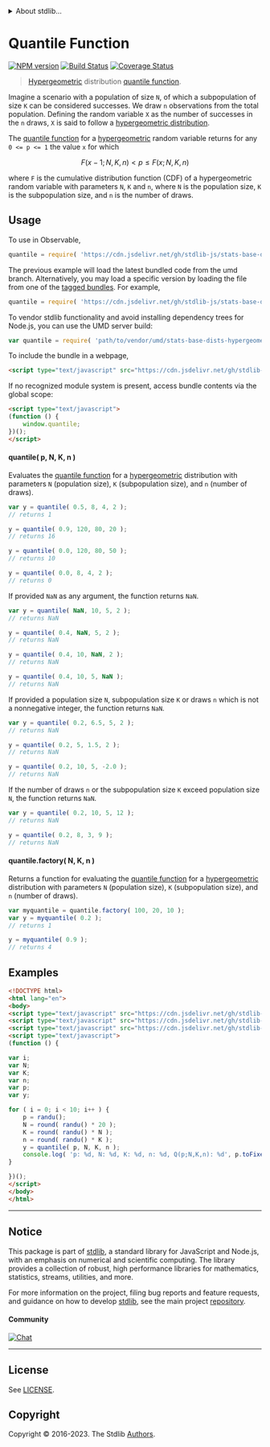 <!--

@license Apache-2.0

Copyright (c) 2018 The Stdlib Authors.

Licensed under the Apache License, Version 2.0 (the "License");
you may not use this file except in compliance with the License.
You may obtain a copy of the License at

   http://www.apache.org/licenses/LICENSE-2.0

Unless required by applicable law or agreed to in writing, software
distributed under the License is distributed on an "AS IS" BASIS,
WITHOUT WARRANTIES OR CONDITIONS OF ANY KIND, either express or implied.
See the License for the specific language governing permissions and
limitations under the License.

-->


<details>
  <summary>
    About stdlib...
  </summary>
  <p>We believe in a future in which the web is a preferred environment for numerical computation. To help realize this future, we've built stdlib. stdlib is a standard library, with an emphasis on numerical and scientific computation, written in JavaScript (and C) for execution in browsers and in Node.js.</p>
  <p>The library is fully decomposable, being architected in such a way that you can swap out and mix and match APIs and functionality to cater to your exact preferences and use cases.</p>
  <p>When you use stdlib, you can be absolutely certain that you are using the most thorough, rigorous, well-written, studied, documented, tested, measured, and high-quality code out there.</p>
  <p>To join us in bringing numerical computing to the web, get started by checking us out on <a href="https://github.com/stdlib-js/stdlib">GitHub</a>, and please consider <a href="https://opencollective.com/stdlib">financially supporting stdlib</a>. We greatly appreciate your continued support!</p>
</details>

# Quantile Function

[![NPM version][npm-image]][npm-url] [![Build Status][test-image]][test-url] [![Coverage Status][coverage-image]][coverage-url] <!-- [![dependencies][dependencies-image]][dependencies-url] -->

> [Hypergeometric][hypergeometric-distribution] distribution [quantile function][quantile-function].

<section class="intro">

Imagine a scenario with a population of size `N`, of which a subpopulation of size `K` can be considered successes. We draw `n` observations from the total population. Defining the random variable `X` as the number of successes in the `n` draws, `X` is said to follow a [hypergeometric distribution][hypergeometric-distribution].

The [quantile function][quantile-function] for a [hypergeometric][hypergeometric-distribution] random variable returns for any `0 <= p <= 1` the value `x` for which

<!-- <equation class="equation" label="eq:hypergeometric_quantile_function" align="center" raw="F(x-1;N,K,n) < p \le F(x;N,K,n)" alt="Quantile value for a hypergeometric distribution."> -->

```math
F(x-1;N,K,n) < p \le F(x;N,K,n)
```

<!-- <div class="equation" align="center" data-raw-text="F(x-1;N,K,n) &lt; p \le F(x;N,K,n)" data-equation="eq:hypergeometric_quantile_function">
    <img src="https://cdn.jsdelivr.net/gh/stdlib-js/stdlib@51534079fef45e990850102147e8945fb023d1d0/lib/node_modules/@stdlib/stats/base/dists/hypergeometric/quantile/docs/img/equation_hypergeometric_quantile_function.svg" alt="Quantile value for a hypergeometric distribution.">
    <br>
</div> -->

<!-- </equation> -->

where `F` is the cumulative distribution function (CDF) of a hypergeometric random variable with parameters `N`, `K` and `n`, where `N` is the population size, `K` is the subpopulation size, and `n` is the number of draws.

</section>

<!-- /.intro -->



<section class="usage">

## Usage

To use in Observable,

```javascript
quantile = require( 'https://cdn.jsdelivr.net/gh/stdlib-js/stats-base-dists-hypergeometric-quantile@umd/browser.js' )
```
The previous example will load the latest bundled code from the umd branch. Alternatively, you may load a specific version by loading the file from one of the [tagged bundles](https://github.com/stdlib-js/stats-base-dists-hypergeometric-quantile/tags). For example,

```javascript
quantile = require( 'https://cdn.jsdelivr.net/gh/stdlib-js/stats-base-dists-hypergeometric-quantile@v0.1.0-umd/browser.js' )
```

To vendor stdlib functionality and avoid installing dependency trees for Node.js, you can use the UMD server build:

```javascript
var quantile = require( 'path/to/vendor/umd/stats-base-dists-hypergeometric-quantile/index.js' )
```

To include the bundle in a webpage,

```html
<script type="text/javascript" src="https://cdn.jsdelivr.net/gh/stdlib-js/stats-base-dists-hypergeometric-quantile@umd/browser.js"></script>
```

If no recognized module system is present, access bundle contents via the global scope:

```html
<script type="text/javascript">
(function () {
    window.quantile;
})();
</script>
```

#### quantile( p, N, K, n )

Evaluates the [quantile function][quantile-function] for a [hypergeometric][hypergeometric-distribution] distribution with parameters `N` (population size), `K` (subpopulation size), and `n` (number of draws).

```javascript
var y = quantile( 0.5, 8, 4, 2 );
// returns 1

y = quantile( 0.9, 120, 80, 20 );
// returns 16

y = quantile( 0.0, 120, 80, 50 );
// returns 10

y = quantile( 0.0, 8, 4, 2 );
// returns 0
```

If provided `NaN` as any argument, the function returns `NaN`.

```javascript
var y = quantile( NaN, 10, 5, 2 );
// returns NaN

y = quantile( 0.4, NaN, 5, 2 );
// returns NaN

y = quantile( 0.4, 10, NaN, 2 );
// returns NaN

y = quantile( 0.4, 10, 5, NaN );
// returns NaN
```

If provided a population size `N`, subpopulation size `K` or draws `n` which is not a nonnegative integer, the function returns `NaN`.

```javascript
var y = quantile( 0.2, 6.5, 5, 2 );
// returns NaN

y = quantile( 0.2, 5, 1.5, 2 );
// returns NaN

y = quantile( 0.2, 10, 5, -2.0 );
// returns NaN
```

If the number of draws `n` or the subpopulation size `K` exceed population size `N`, the function returns `NaN`.

```javascript
var y = quantile( 0.2, 10, 5, 12 );
// returns NaN

y = quantile( 0.2, 8, 3, 9 );
// returns NaN
```

#### quantile.factory( N, K, n )

Returns a function for evaluating the [quantile function][quantile-function] for a [hypergeometric ][hypergeometric-distribution] distribution with parameters `N` (population size), `K` (subpopulation size), and `n` (number of draws).

```javascript
var myquantile = quantile.factory( 100, 20, 10 );
var y = myquantile( 0.2 );
// returns 1

y = myquantile( 0.9 );
// returns 4
```

</section>

<!-- /.usage -->

<section class="examples">

## Examples

<!-- eslint no-undef: "error" -->

```html
<!DOCTYPE html>
<html lang="en">
<body>
<script type="text/javascript" src="https://cdn.jsdelivr.net/gh/stdlib-js/random-base-randu@umd/browser.js"></script>
<script type="text/javascript" src="https://cdn.jsdelivr.net/gh/stdlib-js/math-base-special-round@umd/browser.js"></script>
<script type="text/javascript" src="https://cdn.jsdelivr.net/gh/stdlib-js/stats-base-dists-hypergeometric-quantile@umd/browser.js"></script>
<script type="text/javascript">
(function () {

var i;
var N;
var K;
var n;
var p;
var y;

for ( i = 0; i < 10; i++ ) {
    p = randu();
    N = round( randu() * 20 );
    K = round( randu() * N );
    n = round( randu() * K );
    y = quantile( p, N, K, n );
    console.log( 'p: %d, N: %d, K: %d, n: %d, Q(p;N,K,n): %d', p.toFixed( 4 ), N, K, n, y.toFixed( 4 ) );
}

})();
</script>
</body>
</html>
```

</section>

<!-- /.examples -->

<!-- Section for related `stdlib` packages. Do not manually edit this section, as it is automatically populated. -->

<section class="related">

</section>

<!-- /.related -->

<!-- Section for all links. Make sure to keep an empty line after the `section` element and another before the `/section` close. -->


<section class="main-repo" >

* * *

## Notice

This package is part of [stdlib][stdlib], a standard library for JavaScript and Node.js, with an emphasis on numerical and scientific computing. The library provides a collection of robust, high performance libraries for mathematics, statistics, streams, utilities, and more.

For more information on the project, filing bug reports and feature requests, and guidance on how to develop [stdlib][stdlib], see the main project [repository][stdlib].

#### Community

[![Chat][chat-image]][chat-url]

---

## License

See [LICENSE][stdlib-license].


## Copyright

Copyright &copy; 2016-2023. The Stdlib [Authors][stdlib-authors].

</section>

<!-- /.stdlib -->

<!-- Section for all links. Make sure to keep an empty line after the `section` element and another before the `/section` close. -->

<section class="links">

[npm-image]: http://img.shields.io/npm/v/@stdlib/stats-base-dists-hypergeometric-quantile.svg
[npm-url]: https://npmjs.org/package/@stdlib/stats-base-dists-hypergeometric-quantile

[test-image]: https://github.com/stdlib-js/stats-base-dists-hypergeometric-quantile/actions/workflows/test.yml/badge.svg?branch=v0.1.0
[test-url]: https://github.com/stdlib-js/stats-base-dists-hypergeometric-quantile/actions/workflows/test.yml?query=branch:v0.1.0

[coverage-image]: https://img.shields.io/codecov/c/github/stdlib-js/stats-base-dists-hypergeometric-quantile/main.svg
[coverage-url]: https://codecov.io/github/stdlib-js/stats-base-dists-hypergeometric-quantile?branch=v0.1.0

<!--

[dependencies-image]: https://img.shields.io/david/stdlib-js/stats-base-dists-hypergeometric-quantile.svg
[dependencies-url]: https://david-dm.org/stdlib-js/stats-base-dists-hypergeometric-quantile/main

-->

[chat-image]: https://img.shields.io/gitter/room/stdlib-js/stdlib.svg
[chat-url]: https://app.gitter.im/#/room/#stdlib-js_stdlib:gitter.im

[stdlib]: https://github.com/stdlib-js/stdlib

[stdlib-authors]: https://github.com/stdlib-js/stdlib/graphs/contributors

[umd]: https://github.com/umdjs/umd
[es-module]: https://developer.mozilla.org/en-US/docs/Web/JavaScript/Guide/Modules

[deno-url]: https://github.com/stdlib-js/stats-base-dists-hypergeometric-quantile/tree/deno
[umd-url]: https://github.com/stdlib-js/stats-base-dists-hypergeometric-quantile/tree/umd
[esm-url]: https://github.com/stdlib-js/stats-base-dists-hypergeometric-quantile/tree/esm
[branches-url]: https://github.com/stdlib-js/stats-base-dists-hypergeometric-quantile/blob/main/branches.md

[stdlib-license]: https://raw.githubusercontent.com/stdlib-js/stats-base-dists-hypergeometric-quantile/main/LICENSE

[hypergeometric-distribution]: https://en.wikipedia.org/wiki/hypergeometric_distribution

[quantile-function]: https://en.wikipedia.org/wiki/Quantile_function

</section>

<!-- /.links -->
